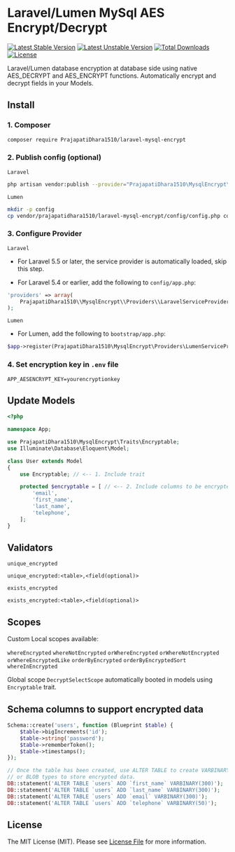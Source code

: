 # Laravel/Lumen MySql AES Encrypt/Decrypt

[![Latest Stable Version](https://poser.pugx.org/chr15k/laravel-mysql-encrypt/v)](//packagist.org/packages/chr15k/laravel-mysql-encrypt) [![Latest Unstable Version](https://poser.pugx.org/chr15k/laravel-mysql-encrypt/v/unstable)](//packagist.org/packages/chr15k/laravel-mysql-encrypt) [![Total Downloads](https://poser.pugx.org/chr15k/laravel-mysql-encrypt/downloads)](//packagist.org/packages/chr15k/laravel-mysql-encrypt) [![License](https://poser.pugx.org/chr15k/laravel-mysql-encrypt/license)](//packagist.org/packages/chr15k/laravel-mysql-encrypt)

Laravel/Lumen database encryption at database side using native AES_DECRYPT and AES_ENCRYPT functions.
Automatically encrypt and decrypt fields in your Models.

## Install
### 1. Composer
```bash
composer require PrajapatiDhara1510/laravel-mysql-encrypt
```

### 2. Publish config (optional)
`Laravel`
```bash
php artisan vendor:publish --provider="PrajapatiDhara1510\MysqlEncrypt\Providers\LaravelServiceProvider"
```

`Lumen`
```bash
mkdir -p config
cp vendor/prajapatidhara1510/laravel-mysql-encrypt/config/config.php config/mysql-encrypt.php
```

### 3. Configure Provider
`Laravel`
- For Laravel 5.5 or later, the service provider is automatically loaded, skip this step.

- For Laravel 5.4 or earlier, add the following to `config/app.php`:
```php
'providers' => array(
    PrajapatiDhara1510\\MysqlEncrypt\\Providers\\LaravelServiceProvider::class
);
```

`Lumen`
- For Lumen, add the following to `bootstrap/app.php`:
```php
$app->register(PrajapatiDhara1510\MysqlEncrypt\Providers\LumenServiceProvider::class);
```

### 4. Set encryption key in `.env` file
```
APP_AESENCRYPT_KEY=yourencryptionkey
```

## Update Models
```php
<?php

namespace App;

use PrajapatiDhara1510\MysqlEncrypt\Traits\Encryptable;
use Illuminate\Database\Eloquent\Model;

class User extends Model
{
    use Encryptable; // <-- 1. Include trait

    protected $encryptable = [ // <-- 2. Include columns to be encrypted
        'email',
        'first_name',
        'last_name',
        'telephone',
    ];
}
```

## Validators
`unique_encrypted`
```
unique_encrypted:<table>,<field(optional)>
```

`exists_encrypted`
```
exists_encrypted:<table>,<field(optional)>
```

## Scopes
Custom Local scopes available:

`whereEncrypted`
`whereNotEncrypted`
`orWhereEncrypted`
`orWhereNotEncrypted`
`orWhereEncryptedLike`
`orderByEncrypted`
`orderByEncryptedSort`
`whereInEncrypted`

Global scope `DecryptSelectScope` automatically booted in models using `Encryptable` trait.

## Schema columns to support encrypted data
```php
Schema::create('users', function (Blueprint $table) {
    $table->bigIncrements('id');
    $table->string('password');
    $table->rememberToken();
    $table->timestamps();
});

// Once the table has been created, use ALTER TABLE to create VARBINARY
// or BLOB types to store encrypted data.
DB::statement('ALTER TABLE `users` ADD `first_name` VARBINARY(300)');
DB::statement('ALTER TABLE `users` ADD `last_name` VARBINARY(300)');
DB::statement('ALTER TABLE `users` ADD `email` VARBINARY(300)');
DB::statement('ALTER TABLE `users` ADD `telephone` VARBINARY(50)');
```

## License
The MIT License (MIT). Please see [License File](https://github.com/chr15k/laravel-mysql-encrypt/blob/master/LICENSE) for more information.

